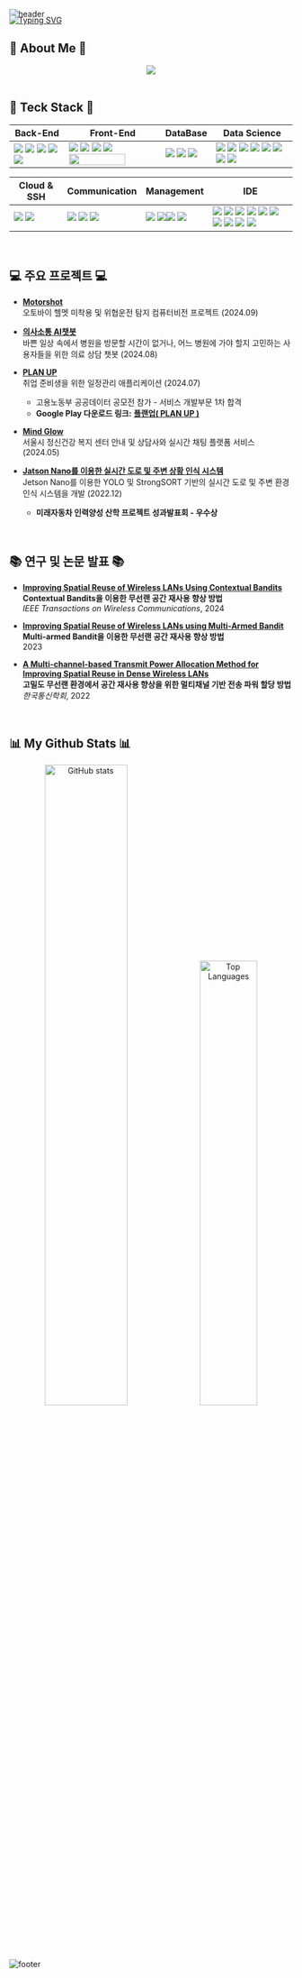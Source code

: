 ![header](https://capsule-render.vercel.app/api?type=waving&color=6994CDEE&text=&animation=twinkling&height=100)

<p style="margin-top: -20px;">
  <a href="https://git.io/typing-svg">
    <img src="https://readme-typing-svg.demolab.com?font=Alkatra&weight=500&size=45&duration=3500&pause=3&color=6994CDEE&center=false&vCenter=false&multiline=true&repeat=true&width=1000&height=100&lines=Welcome+to+Heeseon's+GitHub!👋" alt="Typing SVG">
  </a>
</p>

## 🌟 About Me 🌟

<div align="center">
  <a href="https://hi-nomad.tistory.com/"><img src="https://img.shields.io/badge/Tistory-블로그-000000?style=round-square&logo=tistory&logoColor=white"/></a>
</div>

</br>

## 🔨 Teck Stack  🔨

<p>  

  | Back-End | Front-End | DataBase | Data Science |
  | --- | --- | --- | --- |
  | <span><img src="https://img.shields.io/badge/node.js-6DA55F?style=flat&logo=node.js&logoColor=white"/></span> <span><img src="https://img.shields.io/badge/FastAPI-005571?style=flat&logo=fastapi"/></span> <span><img src="https://img.shields.io/badge/C-A8B9CC?style=flat&logo=c&logoColor=white"/></span> <span><img src="https://img.shields.io/badge/C++-00599C?style=flat&logo=c%2B%2B&logoColor=white"/></span> <span><img src="https://img.shields.io/badge/PHP-777BB4?style=flat&logo=php&logoColor=white"/></span> | <span><img src="https://img.shields.io/badge/HTML5-E34F26?style=flat&logo=html5&logoColor=white"/></span> <span><img src="https://img.shields.io/badge/CSS3-1572B6?style=flat&logo=css3&logoColor=white"/></span> <span><img src="https://img.shields.io/badge/JavaScript-F7DF1E?style=flat&logo=javascript&logoColor=black"/></span> <span><img src="https://img.shields.io/badge/React-61DAFB?style=flat&logo=react&logoColor=black"/></span> <span><img src="https://img.shields.io/badge/React_Native-20232A?style=flat&logo=react&logoColor=61DAFB" width="100" height="20"/></span> |  <span><img src="https://img.shields.io/badge/MySQL-4479A1?style=flat&logo=mysql&logoColor=white"/></span> </span>  <span><img src="https://img.shields.io/badge/Oracle-F80000?style=flat&logo=oracle&logoColor=white"/></span> <span><img src="https://img.shields.io/badge/MongoDB-%234ea94b.svg?style=flat&logo=mongodb&logoColor=white"/></span> | <span><img src="https://img.shields.io/badge/Python-3776AB?style=flat&logo=python&logoColor=white"/></span> <span><img src="https://img.shields.io/badge/Pandas-150458?style=flat&logo=pandas&logoColor=white"/></span>  <span><img src="https://img.shields.io/badge/Numpy-013243?style=flat&logo=numpy&logoColor=white"/></span>  <span><img src="https://img.shields.io/badge/scikit learn-F7931E?style=flat&logo=scikitlearn&logoColor=white"/></span> <span><img src="https://img.shields.io/badge/opencv-%23white.svg?style=flat&logo=opencv&logoColor=white"/></span> <span><img src="https://img.shields.io/badge/TensorFlow-%23FF6F00.svg?style=flat&logo=TensorFlow&logoColor=white"/></span> <span><img src="https://img.shields.io/badge/PyTorch-%23EE4C2C.svg?style=flat&logo=PyTorch&logoColor=white"/></span>  <span><img src="https://img.shields.io/badge/Keras-D00000?style=flat&logo=keras&logoColor=white"/></span> |
</p>

<p>
  
  | Cloud & SSH | Communication | Management | IDE |
  | --- | --- | --- | --- |
  | <span><img src="https://img.shields.io/badge/Putty-283274?style=flat&logo=putty&logoColor=white"/></span> <span><img src="https://img.shields.io/badge/Docker-2496ED?style=flat&logo=docker&logoColor=white"/></span> | <span><img src="https://img.shields.io/badge/Slack-4A154B?style=flat&logo=slack&logoColor=white"/></span> <span><img src="https://img.shields.io/badge/Zoom-2D8CFF?style=flat&logo=zoom&logoColor=white"/></span> <span><img src="https://img.shields.io/badge/Discord-5865F2?style=flat&logo=discord&logoColor=white"/></span> | <span><img src="https://img.shields.io/badge/git-F05032?style=flat&logo=git&logoColor=white"/></span> <span><img src="https://img.shields.io/badge/github-181717?style=flat&logo=github&logoColor=white"/></span><span><img src="https://img.shields.io/badge/npm-CB3837?style=flat&logo=npm&logoColor=white"/></span>  <span><img src="https://img.shields.io/badge/yml-red"/></span> | <span><img src="https://img.shields.io/badge/VisualStudioCode-007ACC?style=flat&logo=visualstudiocode&logoColor=white"/></span> <span><img src="https://img.shields.io/badge/PyCharm-8de86a?style=flat&logo=pycharm&logoColor=black"/></span> <img src="https://img.shields.io/badge/Sourcetree-0052CC.svg?style=round-square&logo=Sourcetree&logoColor=white"/></span> <span><img src="https://img.shields.io/badge/Postman-FF6C37.svg?style=round-square&logo=Postman&logoColor=white"/></span>  <span><img src="https://img.shields.io/badge/Jupyter-F37626.svg?style=round-square&logo=jupyter&logoColor=white"/></span> <span><img src="https://img.shields.io/badge/Google Colab-F9AB00.svg?style=round-square&logo=googlecolab&logoColor=white"/></span> <span><img src="https://img.shields.io/badge/Spyder-FF0000?style=flat&logo=spyder&logoColor=white"/></span> <span><img src="https://img.shields.io/badge/Anaconda-44A833?style=flat&logo=anaconda&logoColor=white"/></span> <span><img src="https://img.shields.io/badge/Eclipse-2C2255?style=flat&logo=eclipseide&logoColor=white"/></span>  <span><span><img src="https://img.shields.io/badge/figma-F24E1E?style=flat&logo=figma&logoColor=white"/></span>
</p>

</br>

## 💻 주요 프로젝트 💻

- **[Motorshot](https://github.com/Heeseon0688/Motorshot_frontend_Project)**  
  오토바이 헬멧 미착용 및 위협운전 탐지 컴퓨터비전 프로젝트 (2024.09)

- **[의사소통 AI챗봇](https://github.com/Heeseon0688/DoctorChat_frontend_Project)**  
  바쁜 일상 속에서 병원을 방문할 시간이 없거나, 어느 병원에 가야 할지 고민하는 사용자들을 위한 의료 상담 챗봇 (2024.08)

- **[PLAN UP](https://github.com/Heeseon0688/PlanUP_frontend_Project)**  
  취업 준비생을 위한 일정관리 애플리케이션 (2024.07)  
  - 고용노동부 공공데이터 공모전 참가 - 서비스 개발부문 1차 합격
  - **Google Play 다운로드 링크:** **[플랜업( PLAN UP )](https://play.google.com/store/apps/details?id=com.PlanUP&pli=1)**

- **[Mind Glow](https://github.com/Heeseon0688/MindGlow_Project)**  
  서울시 정신건강 복지 센터 안내 및 상담사와 실시간 채팅 플랫폼 서비스 (2024.05)
  
- **[Jatson Nano를 이용한 실시간 도로 및 주변 상황 인식 시스템](https://github.com/Heeseon0688/Future_Automobile_Project)**  
  Jetson Nano를 이용한 YOLO 및 StrongSORT 기반의 실시간 도로 및 주변 환경 인식 시스템을 개발 (2022.12)  
  - **미래자동차 인력양성 산학 프로젝트 성과발표회 - 우수상**

</br>

## 📚 연구 및 논문 발표 📚

- **[Improving Spatial Reuse of Wireless LANs Using Contextual Bandits](https://ieeexplore.ieee.org/document/10309995)**  
  **Contextual Bandits을 이용한 무선랜 공간 재사용 향상 방법**  
  *IEEE Transactions on Wireless Communications*, 2024

- **[Improving Spatial Reuse of Wireless LANs using Multi-Armed Bandit](https://dcollection.sogang.ac.kr/dcollection/srch/srchDetail/000000076357?navigationSize=10&query=%2B%28%2B%28publisher_srch%3A%EC%84%9C%EA%B0%95%EB%8C%80%ED%95%99%EA%B5%90%2B%EC%A2%85%EA%B5%90%EC%97%B0%EA%B5%AC%EC%86%8C%29%29&insCode=211029&pageSize=10&searchWhere1=publisher_srch&sortDir=desc&searchTotalCount=0&pageNum=2311&rows=10&searthTotalPage=0&treePageNum=1&sortField=score&start=0&ajax=false&searchText=%5B%EB%B0%9C%ED%96%89%EC%B2%98%3A%E8%A5%BF%E6%B1%9F%E5%A4%A7%E5%AD%B8%E6%A0%A1+%E5%AE%97%E6%95%8E%E7%A1%8F%E7%A9%B6%E6%89%80%5D&searchKeyWord1=%E8%A5%BF%E6%B1%9F%E5%A4%A7%E5%AD%B8%E6%A0%A1+%E5%AE%97%E6%95%8E%E7%A1%8F%E7%A9%B6%E6%89%80)**  
  **Multi-armed Bandit을 이용한 무선랜 공간 재사용 향상 방법**  
  2023

- **[A Multi-channel-based Transmit Power Allocation Method for Improving Spatial Reuse in Dense Wireless LANs](https://www.dbpia.co.kr/journal/articleDetail?nodeId=NODE11047696)**  
  **고밀도 무선랜 환경에서 공간 재사용 향상을 위한 멀티채널 기반 전송 파워 할당 방법**  
  *한국통신학회*, 2022

</br>

## 📊 My Github Stats 📊

<div align="center">
  <img src="https://github-readme-stats.vercel.app/api?username=heeseon0688&theme=transparent&show_icons=true&&hide_border=true" alt="GitHub stats" style="width: 54%;" />
  <img src="https://github-readme-stats.vercel.app/api/top-langs/?username=heeseon0688&layout=compact&theme=transparent&hide_border=true" alt="Top Languages" style="width: 45%;">
</div>

![footer](https://capsule-render.vercel.app/api?type=waving&color=6994CDEE&height=80&section=footer)
